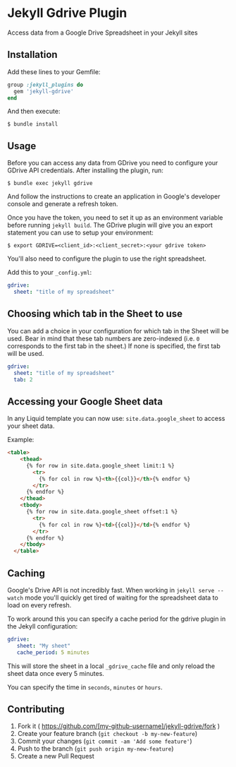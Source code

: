 # Jekyll Gdrive Plugin

Access data from a Google Drive Spreadsheet in your Jekyll sites

## Installation

Add these lines to your Gemfile:

```ruby
group :jekyll_plugins do
  gem 'jekyll-gdrive'
end
```

And then execute:

    $ bundle install

## Usage

Before you can access any data from GDrive you need to configure your GDrive API credentials. After installing the plugin, run:

    $ bundle exec jekyll gdrive

And follow the instructions to create an application in Google's developer console and generate a refresh token.

Once you have the token, you need to set it up as an environment variable before running `jekyll build`. The GDrive plugin will give you an export statement you can use to setup your environment:

    $ export GDRIVE=<client_id>:<client_secret>:<your gdrive token>

You'll also need to configure the plugin to use the right spreadsheet.

Add this to your `_config.yml`:

```yaml
gdrive:
  sheet: "title of my spreadsheet"
```

## Choosing which tab in the Sheet to use
You can add a choice in your configuration for which tab in the Sheet will be used. Bear in mind that these tab numbers are zero-indexed (i.e. `0` corresponds to the first tab in the sheet.) If none is specified, the first tab will be used.

```yaml
gdrive:
  sheet: "title of my spreadsheet"
  tab: 2
```

## Accessing your Google Sheet data

In any Liquid template you can now use: `site.data.google_sheet` to access your sheet data.

Example:

```html
<table>
    <thead>
      {% for row in site.data.google_sheet limit:1 %}
        <tr>
          {% for col in row %}<th>{{col}}</th>{% endfor %}
        </tr>
      {% endfor %}
    </thead>
    <tbody>
      {% for row in site.data.google_sheet offset:1 %}
        <tr>
          {% for col in row %}<td>{{col}}</td>{% endfor %}
        </tr>
      {% endfor %}  
    </tbody>
  </table>
```

## Caching

Google's Drive API is not incredibly fast. When working in `jekyll serve --watch` mode you'll quickly get tired of waiting for the spreadsheet data to load on every refresh.

To work around this you can specify a cache period for the gdrive plugin in the Jekyll configuration:

```yaml
gdrive:
   sheet: "My sheet"
   cache_period: 5 minutes
```

This will store the sheet in a local `_gdrive_cache` file and only reload the sheet data once every 5 minutes.

You can specify the time in `seconds`, `minutes` or `hours`.

## Contributing

1. Fork it ( https://github.com/[my-github-username]/jekyll-gdrive/fork )
2. Create your feature branch (`git checkout -b my-new-feature`)
3. Commit your changes (`git commit -am 'Add some feature'`)
4. Push to the branch (`git push origin my-new-feature`)
5. Create a new Pull Request
